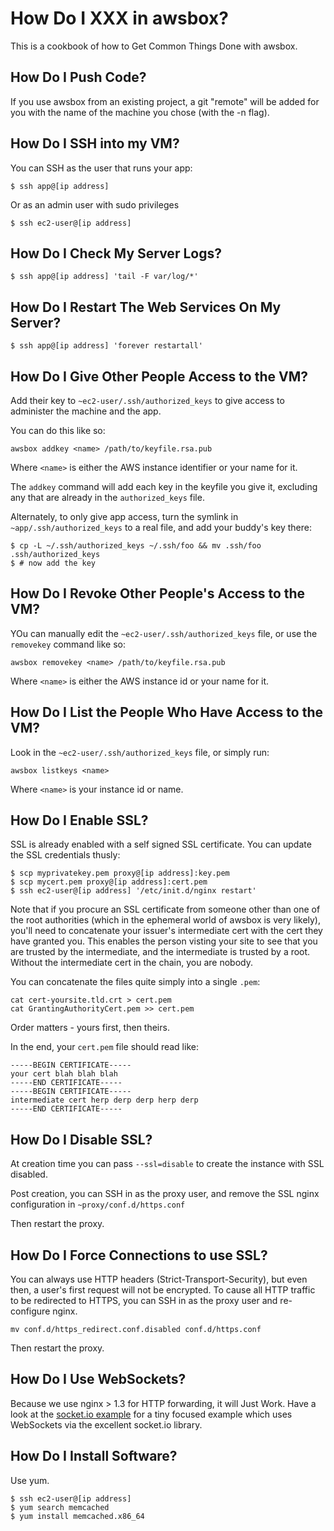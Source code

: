 # How Do I XXX in awsbox?

This is a cookbook of how to Get Common Things Done with
awsbox.

## How Do I Push Code?

If you use awsbox from an existing project, a git "remote" will
be added for you with the name of the machine you chose (with the
-n flag).

## How Do I SSH into my VM?

You can SSH as the user that runs your app:

    $ ssh app@[ip address]

Or as an admin user with sudo privileges

    $ ssh ec2-user@[ip address]

## How Do I Check My Server Logs?

    $ ssh app@[ip address] 'tail -F var/log/*'

## How Do I Restart The Web Services On My Server?

    $ ssh app@[ip address] 'forever restartall'

## How Do I Give Other People Access to the VM?

Add their key to `~ec2-user/.ssh/authorized_keys` to give access to
administer the machine and the app.

You can do this like so:

```shell
awsbox addkey <name> /path/to/keyfile.rsa.pub
```

Where `<name>` is either the AWS instance identifier or your name for it.

The `addkey` command will add each key in the keyfile you give it,
excluding any that are already in the `authorized_keys` file.

Alternately, to only give app access, turn the symlink in
`~app/.ssh/authorized_keys` to a real file, and add your buddy's key
there:

    $ cp -L ~/.ssh/authorized_keys ~/.ssh/foo && mv .ssh/foo .ssh/authorized_keys
    $ # now add the key

## How Do I Revoke Other People's Access to the VM?

YOu can manually edit the `~ec2-user/.ssh/authorized_keys` file, or
use the `removekey` command like so:

```shell
awsbox removekey <name> /path/to/keyfile.rsa.pub
```

Where `<name>` is either the AWS instance id or your name for it.

## How Do I List the People Who Have Access to the VM?

Look in the `~ec2-user/.ssh/authorized_keys` file, or simply run: 

```shell
awsbox listkeys <name>
```

Where `<name>` is your instance id or name.

## How Do I Enable SSL?

SSL is already enabled with a self signed SSL certificate.  You can update the
SSL credentials thusly:

    $ scp myprivatekey.pem proxy@[ip address]:key.pem
    $ scp mycert.pem proxy@[ip address]:cert.pem
    $ ssh ec2-user@[ip address] '/etc/init.d/nginx restart'

Note that if you procure an SSL certificate from someone other than
one of the root authorities (which in the ephemeral world of awsbox is
very likely), you'll need to concatenate your issuer's intermediate
cert with the cert they have granted you.  This enables the person
visting your site to see that you are trusted by the intermediate, and
the intermediate is trusted by a root.  Without the intermediate cert
in the chain, you are nobody.

You can concatenate the files quite simply into a single `.pem`:

    cat cert-yoursite.tld.crt > cert.pem
    cat GrantingAuthorityCert.pem >> cert.pem

Order matters - yours first, then theirs.

In the end, your `cert.pem` file should read like:

    -----BEGIN CERTIFICATE-----
    your cert blah blah blah
    -----END CERTIFICATE-----
    -----BEGIN CERTIFICATE-----
    intermediate cert herp derp derp herp derp
    -----END CERTIFICATE-----

## How Do I Disable SSL?

At creation time you can pass `--ssl=disable` to create the instance with SSL
disabled.

Post creation, you can SSH in as the proxy user, and remove the SSL nginx
configuration in `~proxy/conf.d/https.conf`

Then restart the proxy.

## How Do I Force Connections to use SSL?

You can always use HTTP headers (Strict-Transport-Security), but even then, a user's
first request will not be encrypted.  To cause all HTTP traffic to be redirected
to HTTPS, you can SSH in as the proxy user and re-configure nginx.

    mv conf.d/https_redirect.conf.disabled conf.d/https.conf

Then restart the proxy.

## How Do I Use WebSockets?

Because we use nginx > 1.3 for HTTP forwarding, it will Just Work.  Have a look at the
[socket.io example] for a tiny focused example which uses WebSockets via the excellent
socket.io library.

  [nginx]: http://nginx.com/news/nginx-websockets/
  [socket.io example]: https://github.com/lloyd/awsbox-socketio-example

## How Do I Install Software?

Use yum.

    $ ssh ec2-user@[ip address]
    $ yum search memcached
    $ yum install memcached.x86_64

